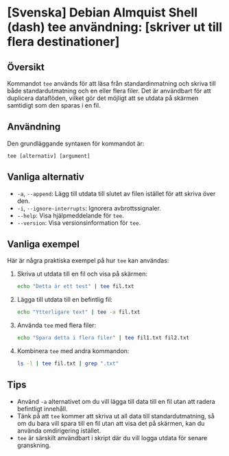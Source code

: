 # [Svenska] Debian Almquist Shell (dash) tee användning: [skriver ut till flera destinationer]

## Översikt
Kommandot `tee` används för att läsa från standardinmatning och skriva till både standardutmatning och en eller flera filer. Det är användbart för att duplicera dataflöden, vilket gör det möjligt att se utdata på skärmen samtidigt som den sparas i en fil.

## Användning
Den grundläggande syntaxen för kommandot är:

```
tee [alternativ] [argument]
```

## Vanliga alternativ
- `-a`, `--append`: Lägg till utdata till slutet av filen istället för att skriva över den.
- `-i`, `--ignore-interrupts`: Ignorera avbrottssignaler.
- `--help`: Visa hjälpmeddelande för `tee`.
- `--version`: Visa versionsinformation för `tee`.

## Vanliga exempel
Här är några praktiska exempel på hur `tee` kan användas:

1. Skriva ut utdata till en fil och visa på skärmen:
   ```sh
   echo "Detta är ett test" | tee fil.txt
   ```

2. Lägga till utdata till en befintlig fil:
   ```sh
   echo "Ytterligare text" | tee -a fil.txt
   ```

3. Använda `tee` med flera filer:
   ```sh
   echo "Spara detta i flera filer" | tee fil1.txt fil2.txt
   ```

4. Kombinera `tee` med andra kommandon:
   ```sh
   ls -l | tee fil.txt | grep ".txt"
   ```

## Tips
- Använd `-a` alternativet om du vill lägga till data till en fil utan att radera befintligt innehåll.
- Tänk på att `tee` kommer att skriva ut all data till standardutmatning, så om du bara vill spara till en fil utan att visa det på skärmen, kan du använda omdirigering istället.
- `tee` är särskilt användbart i skript där du vill logga utdata för senare granskning.